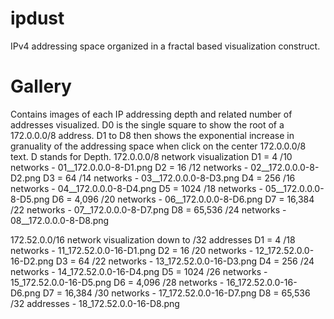 # ipdust
IPv4 addressing space organized in a fractal based visualization construct.

# Gallery
Contains images of each IP addressing depth and related number of addresses visualized.  D0 is the single square to show the root of a 172.0.0.0/8 address.  D1 to D8 then shows the exponential increase in granuality of the addressing space when click on the center 172.0.0.0/8 text.  D stands for Depth. 
172.0.0.0/8 network visualization
D1 = 4 /10 networks     - 01__172.0.0.0-8-D1.png
D2 = 16 /12 networks    - 02__172.0.0.0-8-D2.png
D3 = 64 /14 networks    - 03__172.0.0.0-8-D3.png
D4 = 256 /16 networks   - 04__172.0.0.0-8-D4.png
D5 = 1024 /18 networks  - 05__172.0.0.0-8-D5.png
D6 = 4,096 /20 networks - 06__172.0.0.0-8-D6.png
D7 = 16,384 /22 networks - 07__172.0.0.0-8-D7.png
D8 = 65,536 /24 networks - 08__172.0.0.0-8-D8.png

172.52.0.0/16 network visualization down to /32 addresses
D1 = 4 /18 networks       - 11_172.52.0.0-16-D1.png
D2 = 16 /20 networks      - 12_172.52.0.0-16-D2.png
D3 = 64 /22 networks      - 13_172.52.0.0-16-D3.png
D4 = 256 /24 networks     - 14_172.52.0.0-16-D4.png
D5 = 1024 /26 networks    - 15_172.52.0.0-16-D5.png
D6 = 4,096 /28 networks   - 16_172.52.0.0-16-D6.png
D7 = 16,384 /30 networks  - 17_172.52.0.0-16-D7.png
D8 = 65,536 /32 addresses - 18_172.52.0.0-16-D8.png
